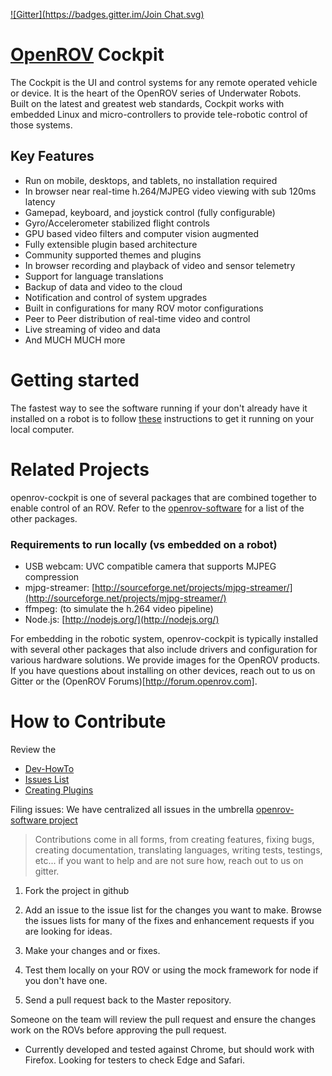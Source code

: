 [![Gitter](https://badges.gitter.im/Join Chat.svg)](https://gitter.im/OpenROV/discuss?utm_source=badge&utm_medium=badge&utm_campaign=pr-badge&utm_content=badge)

# [OpenROV](http://openrov.com/) Cockpit

The Cockpit is the UI and control systems for any remote operated vehicle or device.  It is the heart of the OpenROV series of Underwater Robots.  
Built on the latest and greatest web standards, Cockpit works with embedded Linux and micro-controllers to provide tele-robotic control of those systems.  

## Key Features
* Run on mobile, desktops, and tablets, no installation required
* In browser near real-time h.264/MJPEG video viewing with sub 120ms latency
* Gamepad, keyboard, and joystick control (fully configurable)
* Gyro/Accelerometer stabilized flight controls 
* GPU based video filters and computer vision augmented 
* Fully extensible plugin based architecture
* Community supported themes and plugins
* In browser recording and playback of video and sensor telemetry
* Support for language translations
* Backup of data and video to the cloud
* Notification and control of system upgrades
* Built in configurations for many ROV motor configurations
* Peer to Peer distribution of real-time video and control
* Live streaming of video and data
* And MUCH MUCH more


# Getting started
The fastest way to see the software running if your don't already have it installed on a robot is to follow [these](DEV-HOWTO.md) instructions to get it running on your local computer.

# Related Projects

openrov-cockpit is one of several packages that are combined together to enable control of an ROV.  Refer to the [openrov-software](https://github.com/OpenROV/openrov-software) for a list of the other packages.

### Requirements to run locally (vs embedded on a robot)
- USB webcam:  UVC compatible camera that supports MJPEG compression
- mjpg-streamer:  [http://sourceforge.net/projects/mjpg-streamer/](http://sourceforge.net/projects/mjpg-streamer/)
- ffmpeg: (to simulate the h.264 video pipeline)
- Node.js:  [http://nodejs.org/](http://nodejs.org/)

For embedding in the robotic system, openrov-cockpit is typically installed with several other packages that also include drivers and configuration for various hardware solutions.  We provide images for the OpenROV products. If you have questions about installing on other devices, reach out to us on Gitter or the (OpenROV Forums)[http://forum.openrov.com].


# How to Contribute

Review the 
* [Dev-HowTo](DEV-HOWTO.md)
* [Issues List](https://github.com/openrov/openrov-software/issues)
* [Creating Plugins](CREATING-PLUGINS.md)

Filing issues: We have centralized all issues in the umbrella [openrov-software project](https://github.com/openrov/openrov-software/issues)

> Contributions come in all forms, from creating features, fixing bugs, creating documentation, translating languages, writing tests, testings, etc... if you want to help and are not sure how, reach out to us on gitter.

1) Fork the project in github

2) Add an issue to the issue list for the changes you want to make.  Browse the issues lists for many of the fixes and enhancement requests if you are looking for ideas.

3) Make your changes and or fixes.

4) Test them locally on your ROV or using the mock framework for node if you don't have one.

5) Send a pull request back to the Master repository.

Someone on the team will review the pull request and ensure the changes work on the ROVs before approving the pull request.

* Currently developed and tested against Chrome, but should work with Firefox.  Looking for testers to check Edge and Safari.